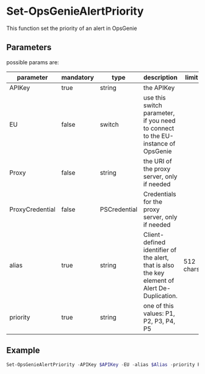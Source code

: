 ﻿# Set-OpsGenieAlertPriority

This function set the priority of an alert in OpsGenie

## Parameters

possible params are:

parameter | mandatory | type | description | limit
---|---|---|---|---
APIKey | true | string | the APIKey
EU | false | switch | use this switch parameter, if you need to connect to the EU-instance of OpsGenie
Proxy | false | string | the URI of the proxy server, only if needed
ProxyCredential | false | PSCredential | Credentials for the proxy server, only if needed
alias | true | string | Client-defined identifier of the alert, that is also the key element of Alert De-Duplication.|512 chars
priority | true | string | one of this values: P1, P2, P3, P4, P5 |

## Example

```PowerShell
Set-OpsGenieAlertPriority -APIKey $APIKey -EU -alias $Alias -priority P4
```